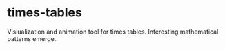 # times-tables
Visiualization and animation tool for times tables. Interesting mathematical patterns emerge.
